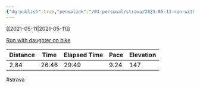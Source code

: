 ```yaml
---
{"dg-publish":true,"permalink":"/01-personal/strava/2021-05-11-run-with-daughter-on-bike/"}
---
```



[[2021-05-11\|2021-05-11]]

[Run with daughter on bike](https://www.strava.com/activities/5282123917)

| Distance | Time  | Elapsed Time | Pace | Elevation |
| -------- | ----- | ------------ | ---- | --------- |
| 2.84     | 26:46 | 29:49        | 9:24 | 147       |




#strava
